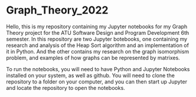 # Graph_Theory_2022
Hello, this is my repository containing my Jupyter notebooks for my Graph Theory project for the ATU Software Design and Program Development 6th semester.
In this repository are two Jupyter botebooks, one containing my research and analysis of the Heap Sort algorithm and an implementation of it in Python.
And the other contains my research on the graph isomorphism problem, and examples of how graphs can be represented by matrixes.

To run the notebooks, you will need to have Python and Jupyter Notebooks installed on your system, as well as github.
You will need to clone the repository to a folder on your computer, and you can then start up Jupyter and locate the repository to open the notebooks.